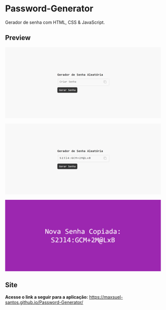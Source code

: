 # Password-Generator
Gerador de senha com HTML, CSS & JavaScript.

## Preview

![Preview](assets/preview-github/01.png)

![Preview](assets/preview-github/02.png)

![Preview](assets/preview-github/03.png)

## Site
**Acesse o link a seguir para a aplicação:** https://maxsuel-santos.github.io/Password-Generator/
